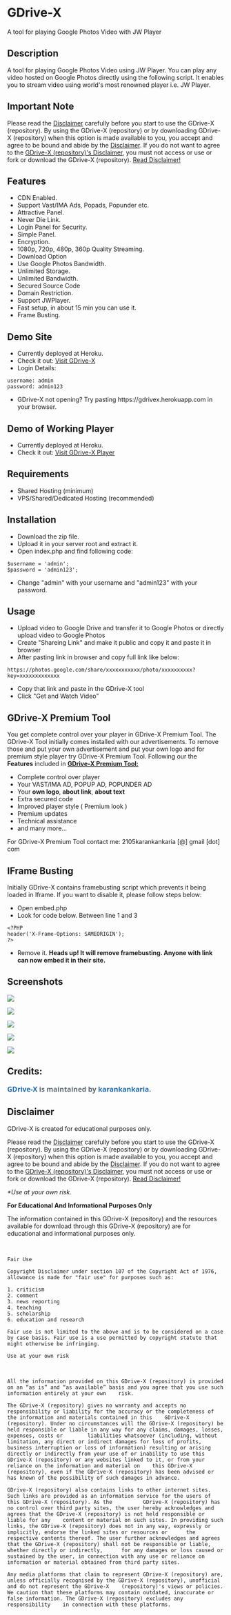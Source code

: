 # GDrive-X
A tool for playing Google Photos Video with JW Player

## Description

A tool for playing Google Photos Video using JW Player. You can play any video hosted on Google Photos directly using the following script. It enables you to stream video using world's most renowned player i.e. JW Player.

## Important Note

Please read the <a href='https://github.com/karankankaria/GDrive-X/blob/master/DISCLAIMER.md'>Disclaimer</a> carefully before you start to use the GDrive-X (repository). By using the GDrive-X (repository) or by downloading GDrive-X (repository) when this option is made available to you, you accept and agree to be bound and abide by the <a href='https://github.com/karankankaria/GDrive-X/blob/master/DISCLAIMER.md'>Disclaimer</a>. If you do not want to agree to the <a href='https://github.com/karankankaria/GDrive-X/blob/master/DISCLAIMER.md'>GDrive-X (repository)'s Disclaimer</a>, you must not access or use or fork or download the GDrive-X (repository). <a href='https://github.com/karankankaria/GDrive-X/blob/master/DISCLAIMER.md'>Read Disclaimer!</a>

## Features

<ul>
   <li>CDN Enabled.</li>
   <li>Support Vast/IMA Ads, Popads, Popunder etc.</li>
   <li>Attractive Panel.</li>
   <li>Never Die Link.</li>
   <li>Login Panel for Security.</li>
   <li>Simple Panel.</li>
   <li>Encryption.</li>
   <li>1080p, 720p, 480p, 360p Quality Streaming.</li>
   <li>Download Option</li>
   <li>Use Google Photos Bandwidth.</li>
   <li>Unlimited Storage.</li>
   <li>Unlimited Bandwidth.</li>
   <li>Secured Source Code</li>
   <li>Domain Restriction.</li>
   <li>Support JWPlayer.</li>
   <li>Fast setup, in about 15 min you can use it.</li>
   <li>Frame Busting.</li>
</ul>

## Demo Site

<ul>
   <li>Currently deployed at Heroku.</li>
   <li>Check it out: <a href="https://gdrivex.herokuapp.com" target="_blank">Visit GDrive-X</a></li>
   <li>Login Details:</li>
</ul>

   ```
   username: admin
   password: admin123
   ```
<ul>
   <li>GDrive-X not opening? Try pasting https://gdrivex.herokuapp.com in your browser.</li>
</ul>

## Demo of Working Player

<ul>
   <li>Currently deployed at Heroku.</li>
   <li>Check it out: <a href="https://gdrivex.herokuapp.com/embed.php?url=VnBkYnFkQXNvbmRrL0c1aVRkV1BHUXJYSHhqTmxiSkJVeHZBRGU2enhNb24xeFdVM1hlblVSZmcyY3hiWU9uSEpDdTMrdTdPUXo1VmZ0VzVwbGhGcXZpTDR5eWRtelZDKzhyZEdrY1VHdllGS2ExNE11K1g5MW9KcXRYdmtXRHZ0U3c1RVNrZ25SMjJFeGZjUEdCcXFhNG9OL3N3bGhKck1xeGZNSlpLNXl4bmRxVmFFZCtXb0lqc3BpTGd0SGlmTjkwWkJZYzlKY05RUHY2V09EMFNNZTd2dW5NakFrWlBBbHd6WVp0N2htRGpiY3J0bWFYNUdzemFJTFp0MGVEMFEyYnd3a2tuRXhiajdVZHlYbXdrUHc9PQ==&sub=&poster=https://i.gadgets360cdn.com/large/google_photos_1526539307005.jpg" target="_blank">Visit GDrive-X Player</a></li>
</ul>

## Requirements

<ul>
   <li>Shared Hosting (minimum)</li>
   <li>VPS/Shared/Dedicated Hosting (recommended)</li>
</ul>

## Installation

<ul>
   <li>Download the zip file.</li>
   <li>Upload it in your server root and extract it.</li>
   <li>Open index.php and find following code:</li>
</ul>

   ```
   $username = 'admin';
   $password = 'admin123';
   ```
   
<ul>
   <li>Change "admin" with your username and "admin123" with your password.</li>
</ul>

## Usage

<ul>
   <li>Upload video to Google Drive and transfer it to Google Photos or directly upload video to Google Photos</li>
   <li>Create "Shareing Link" and make it public and copy it and paste it in browser</li>
   <li>After pasting link in browser and copy full link like below:</li>
</ul>
   
   ```
   https://photos.google.com/share/xxxxxxxxxxx/photo/xxxxxxxxxx?key=xxxxxxxxxxxxx
   ```
   
<ul>
   <li>Copy that link and paste in the GDrive-X tool</li>
   <li>Click "Get and Watch Video"</li>
</ul>


## GDrive-X Premium Tool

You get complete control over your player in GDrive-X Premium Tool. The GDrive-X Tool initially comes installed with our advertisements. To remove those and put your own advertisement and put your own logo and for premium style player try GDrive-X Premium Tool. Following our the <b>Features</b> included in <b><u>GDrive-X Premium Tool:</u></b>

<ul>
   <li>Complete control over player</li>
   <li>Your VAST/IMA AD, POPUP AD, POPUNDER AD</li>
   <li>Your <b>own logo</b>, <b>about link</b>, <b>about text</b></li>
   <li>Extra secured code</li>
   <li>Improved player style ( Premium look )</li>
   <li>Premium updates</li>
   <li>Technical assistance</li>
   <li>and many more...</li>
</ul>

For GDrive-X Premium Tool contact me: 2105karankankaria [@] gmail [dot] com

## IFrame Busting

Initially GDrive-X contains framebusting script which prevents it being loaded in Iframe. If you want to disable it, please follow steps below:
<ul>
<li>Open embed.php</li>
<li>Look for code below. Between line 1 and 3</li>
</ul>
   
   ```
   <?PHP
   header('X-Frame-Options: SAMEORIGIN');
   ?>
   ```
<ul>
<li>Remove it. <strong>Heads up! It will remove framebusting. Anyone with link can now embed it in their site.</strong></li>
</ul>

## Screenshots

![](https://raw.githubusercontent.com/karankankaria/JWPlayer/master/assets/Screenshot%20(177).png)


![](https://raw.githubusercontent.com/karankankaria/JWPlayer/master/assets/Screenshot%20(199).jpg)


![](https://raw.githubusercontent.com/karankankaria/JWPlayer/master/assets/screencapturegooglephoto.jpg)


![](https://raw.githubusercontent.com/karankankaria/JWPlayer/master/assets/Screenshot%20(180).png)


![](https://raw.githubusercontent.com/karankankaria/JWPlayer/master/assets/Screenshot%20(181).png)


## Credits:

<p><a href="https://github.com/karankankaria/GDrive-X" style="box-sizing: border-box; color: #1e6bb8; font-family: &quot;Open Sans&quot;, &quot;Helvetica Neue&quot;, Helvetica, Arial, sans-serif; font-size: 16px; font-weight: 700; margin-top: 0px; text-decoration-line: none;">GDrive-X</a><span style="color: #606c71; font-family: &quot;Open Sans&quot;, &quot;Helvetica Neue&quot;, Helvetica, Arial, sans-serif; font-size: 16px; font-weight: 700;">&nbsp;is maintained by&nbsp;</span><a href="https://github.com/karankankaria" style="box-sizing: border-box; color: #1e6bb8; font-family: &quot;Open Sans&quot;, &quot;Helvetica Neue&quot;, Helvetica, Arial, sans-serif; font-size: 16px; font-weight: 700; text-decoration-line: none;">karankankaria</a><span style="color: #606c71; font-family: &quot;Open Sans&quot;, &quot;Helvetica Neue&quot;, Helvetica, Arial, sans-serif; font-size: 16px; font-weight: 700;">.</span></p>

## Disclaimer

GDrive-X is created for educational purposes only.

<p>Please read the <a href='https://github.com/karankankaria/GDrive-X/blob/master/DISCLAIMER.md'>Disclaimer</a> carefully before you start to use the GDrive-X (repository). By using the GDrive-X (repository) or by downloading GDrive-X (repository) when this option is made available to you, you accept and agree to be bound and abide by the <a href='https://github.com/karankankaria/GDrive-X/blob/master/DISCLAIMER.md'>Disclaimer</a>. If you do not want to agree to the <a href='https://github.com/karankankaria/GDrive-X/blob/master/DISCLAIMER.md'>GDrive-X (repository)'s Disclaimer</a>, you must not access or use or fork or download the GDrive-X (repository). <a href='https://github.com/karankankaria/GDrive-X/blob/master/DISCLAIMER.md'>Read Disclaimer!</a></p>

<i>*Use at your own risk.</i>

<b>For Educational And Informational Purposes Only</b>

<p>The information contained in this GDrive-X (repository) and the resources available for download through this GDrive-X (repository) are for educational and informational purposes only.</p>
<br>

   ```
   Fair Use

   Copyright Disclaimer under section 107 of the Copyright Act of 1976, allowance is made for "fair use" for purposes such as:

   1. criticism
   2. comment 
   3. news reporting 
   4. teaching 
   5. scholarship
   6. education and research

   Fair use is not limited to the above and is to be considered on a case by case basis. Fair use is a use permitted by copyright statute that might otherwise be infringing.

   Use at your own risk
   ```
<br>

   ```
   All the information provided on this GDrive-X (repository) is provided on an “as is” and “as available” basis and you agree that you use such information entirely at your own    risk.

   The GDrive-X (repository) gives no warranty and accepts no responsibility or liability for the accuracy or the completeness of the information and materials contained in this    GDrive-X (repository). Under no circumstances will the GDrive-X (repository) be held responsible or liable in any way for any claims, damages, losses, expenses, costs or        liabilities whatsoever (including, without limitation, any direct or indirect damages for loss of profits, business interruption or loss of information) resulting or arising    directly or indirectly from your use of or inability to use this GDrive-X (repository) or any websites linked to it, or from your reliance on the information and material on    this GDrive-X (repository), even if the GDrive-X (repository) has been advised or has known of the possibility of such damages in advance.

   GDrive-X (repository) also contains links to other internet sites. Such links are provided as an information service for the users of this GDrive-X (repository). As the          GDrive-X (repository) has no control over third party sites, the user hereby acknowledges and agrees that the GDrive-X (repository) is not held responsible or liable for any    content or material on such sites. In providing such links, the GDrive-X (repository) does not in any way, expressly or implicitly, endorse the linked sites or resources or      the respective contents thereof. The user further acknowledges and agrees that the GDrive-X (repository) shall not be responsible or liable, whether directly or indirectly,      for any damages or loss caused or sustained by the user, in connection with any use or reliance on information or material obtained from third party sites.

   Any media platforms that claim to represent GDrive-X (repository) are, unless officially recognised by the GDrive-X (repository), unofficial and do not represent the GDrive-X    (repository)'s views or policies. We caution that these platforms may contain outdated, inaccurate or false information. The GDrive-X (repository) excludes any responsibility    in connection with these platforms.
   ```
